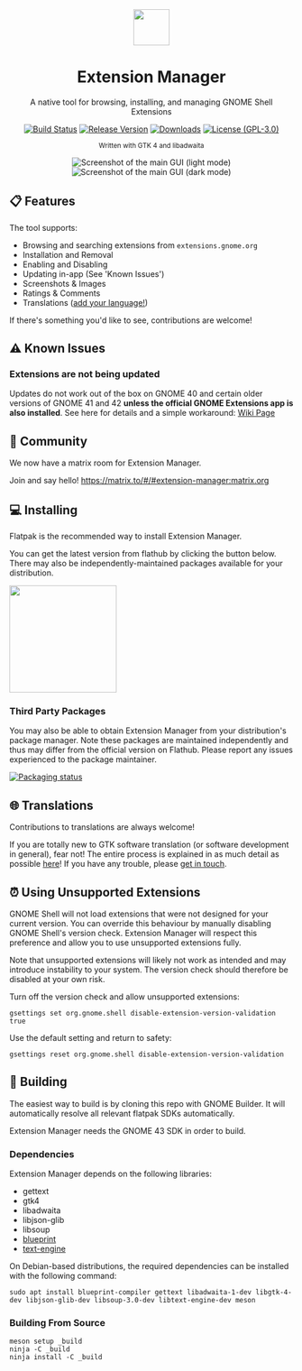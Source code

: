 <div align="center">
  <img src="/data/icons/com.mattjakeman.ExtensionManager.svg" width="64">
  <h1 align="center">Extension Manager</h1>
  <p align="center">A native tool for browsing, installing, and managing GNOME Shell Extensions</p>
  
  [![Build Status](https://img.shields.io/github/actions/workflow/status/mjakeman/extension-manager/main.yml?branch=master)](https://github.com/mjakeman/extension-manager/actions/workflows/main.yml)
[![Release Version](https://img.shields.io/github/v/release/mjakeman/extension-manager)](github.com/mjakeman/extension-manager/releases/latest)
[![Downloads](https://img.shields.io/badge/dynamic/json?color=green&label=downloads&query=installs_total&url=https%3A%2F%2Fflathub.org%2Fapi%2Fv2%2Fstats%2Fcom.mattjakeman.ExtensionManager)](https://flathub.org/apps/details/com.mattjakeman.ExtensionManager)
[![License (GPL-3.0)](https://img.shields.io/github/license/mjakeman/extension-manager)](http://www.gnu.org/licenses/gpl-3.0)

  <sup>Written with GTK 4 and libadwaita</sup>
  
![Screenshot of the main GUI (light mode)](data/screenshot-combined.png#gh-light-mode-only)
![Screenshot of the main GUI (dark mode)](data/screenshot-combined-dark.png#gh-dark-mode-only)

</div>

## 📋 Features
The tool supports:
 - Browsing and searching extensions from `extensions.gnome.org`
 - Installation and Removal
 - Enabling and Disabling
 - Updating in-app (See 'Known Issues')
 - Screenshots &amp; Images
 - Ratings &amp; Comments
 - Translations ([add your language!](https://github.com/mjakeman/extension-manager/blob/master/po/README.md))

If there's something you'd like to see, contributions are welcome!

## ⚠️ Known Issues
### Extensions are not being updated
Updates do not work out of the box on GNOME 40 and certain older versions of GNOME
41 and 42 **unless the official GNOME Extensions app is also installed**. See here
for details and a simple workaround: [Wiki Page](https://github.com/mjakeman/extension-manager/wiki/Known-Issue:-Updates)

## 💬 Community
We now have a matrix room for Extension Manager.

Join and say hello! https://matrix.to/#/#extension-manager:matrix.org

## 💻 Installing
Flatpak is the recommended way to install Extension Manager. 

You can get the latest version from flathub by clicking the button below. There
may also be independently-maintained packages available for your distribution.

<a href="https://flathub.org/apps/details/com.mattjakeman.ExtensionManager">
<img src="https://flathub.org/assets/badges/flathub-badge-i-en.png" width="190px" />
</a>

### Third Party Packages
You may also be able to obtain Extension Manager from your distribution's package manager. Note these packages are maintained independently and thus may differ from the official version on Flathub. Please report any issues experienced to the package maintainer.

[![Packaging status](https://repology.org/badge/vertical-allrepos/extension-manager.svg)](https://repology.org/project/extension-manager/versions)

## 🌐 Translations
Contributions to translations are always welcome!

If you are totally new to GTK software translation (or software development in general), fear not! The entire process is explained in as much detail as possible [here](https://github.com/mjakeman/extension-manager/blob/master/po/README.md)! If you have any trouble, please [get in touch](#-community).

## ⏰ Using Unsupported Extensions
GNOME Shell will not load extensions that were not designed for your current
version. You can override this behaviour by manually disabling GNOME Shell's
version check. Extension Manager will respect this preference and allow you
to use unsupported extensions fully.

Note that unsupported extensions will likely not work as intended and
may introduce instability to your system. The version check should therefore
be disabled at your own risk.

Turn off the version check and allow unsupported extensions:

```
gsettings set org.gnome.shell disable-extension-version-validation true
```

Use the default setting and return to safety:
```
gsettings reset org.gnome.shell disable-extension-version-validation
```

## 🔨 Building
The easiest way to build is by cloning this repo with GNOME Builder. It
will automatically resolve all relevant flatpak SDKs automatically.

Extension Manager needs the GNOME 43 SDK in order to build.

### Dependencies
Extension Manager depends on the following libraries:
 - gettext
 - gtk4
 - libadwaita
 - libjson-glib
 - libsoup
 - [blueprint](https://gitlab.gnome.org/jwestman/blueprint-compiler)
 - [text-engine](https://github.com/mjakeman/text-engine/)

On Debian-based distributions, the required dependencies can be installed with the following command:
```shell
sudo apt install blueprint-compiler gettext libadwaita-1-dev libgtk-4-dev libjson-glib-dev libsoup-3.0-dev libtext-engine-dev meson
```

### Building From Source
```shell
meson setup _build
ninja -C _build
ninja install -C _build
```
